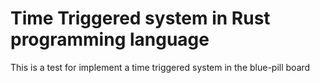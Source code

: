 # Time Triggered system in Rust programming language

This is a test for implement a time triggered system in the blue-pill board
